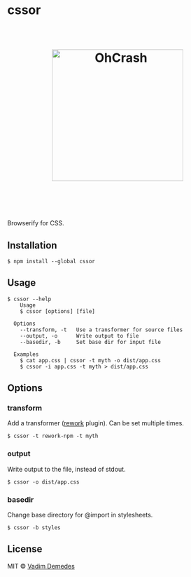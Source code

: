 # cssor

<h1 align="center">
	<br>
	<img width="300" src="https://cdn.rawgit.com/vdemedes/cssor/master/media/logo.svg" alt="OhCrash">
	<br>
	<br>
	<br>
</h1>

Browserify for CSS.


## Installation

```
$ npm install --global cssor
```


## Usage

```
$ cssor --help
	Usage
    $ cssor [options] [file]

  Options
    --transform, -t   Use a transformer for source files
    --output, -o      Write output to file
    --basedir, -b     Set base dir for input file

  Examples
    $ cat app.css | cssor -t myth -o dist/app.css
    $ cssor -i app.css -t myth > dist/app.css
```


## Options

### transform

Add a transformer ([rework](https://github.com/reworkcss/rework) plugin).
Can be set multiple times.

```
$ cssor -t rework-npm -t myth
```

### output

Write output to the file, instead of stdout.

```
$ cssor -o dist/app.css
```

### basedir

Change base directory for @import in stylesheets.

```
$ cssor -b styles
```


## License

MIT © [Vadim Demedes](https://github.com/vdemedes)

